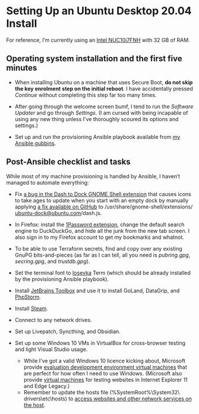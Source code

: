 <!---
  # This file is distributed under the Creative Commons Attribution 4.0
  # International License. To view a copy of this license, please visit
  # <http://creativecommons.org/licenses/by/4.0/>.

  collections:
    - 'notes'
    - 'ubuntu'
  twigTemplate: .templates/base-note.html.twig
--->

Setting Up an Ubuntu Desktop 20.04 Install
==========================================

For reference, I’m currently using an [Intel NUC10i7FNH][] with 32 GB of
RAM.

  [Intel NUC10i7FNH]: <https://www.intel.co.uk/content/www/uk/en/products/boards-kits/nuc/kits/nuc10i7fnh.html>


## Operating system installation and the first five minutes

- When installing Ubuntu on a machine that uses Secure Boot, **do not
  skip the key enrolment step on the initial reboot**. I have
  accidentally pressed *Continue* without completing this step far too
  many times.
- After going through the welcome screen bumf, I tend to run the
  *Software Updater* and go through *Settings*. (I am cursed with being
  incapable of using any new thing unless I’ve thoroughly scoured its
  options and settings.)
- Set up and run the provisioning Ansible playbook available from [my
  Ansible gubbins][].

  [my Ansible gubbins]: <https://www.robotinaponcho.net/git/#setup>


## Post-Ansible checklist and tasks

While most of my machine provisioning is handled by Ansible, I haven’t
managed to automate everything:

- Fix [a bug in the Dash to Dock GNOME Shell extension][] that causes
  icons to take ages to update when you start with an empty dock by
  manually applying [a fix available on GitHub][] to
  <span class="os-menu-item">/usr/<wbr>share/<wbr>gnome-shell/<wbr>extensions/<wbr>ubuntu-dock@ubuntu.com/<wbr>dash.js</span>.
- In Firefox: install the [1Password extension][], change the default
  search engine to DuckDuckGo, and hide all the junk from the new tab
  screen. I also sign in to my Firefox account to get my bookmarks and
  whatnot.
- To be able to use Terraform secrets, find and copy over any existing
  GnuPG bits-and-pieces (as far as I can tell, all you need is
  *pubring.gpg*, *secring.gpg*, and *trustdb.gpg*).
- Set the terminal font to [Iosevka][] Term (which should be already
  installed by the provisioning Ansible playbook).
- Install [JetBrains Toolbox][] and use it to install GoLand, DataGrip,
  and [PhpStorm][].
- Install [Steam][].
- Connect to any network drives.
- Set up Livepatch, Syncthing, and Obsidian.
- Set up some Windows 10 VMs in VirtualBox for cross-browser testing and
  light Visual Studio usage.
  - While I’ve got a valid Windows 10 licence kicking about, Microsoft
    provide [evaluation development environment virtual machines][] that
    are perfect for how often I need to use Windows. (Microsoft also
    provide [virtual machines][] for testing websites in Internet
    Explorer 11 and Edge Legacy.)
  - Remember to update the hosts file
    (<span class="os-menu-item">%SystemRoot%\\<wbr>System32\\<wbr>drivers\\<wbr>etc\\<wbr>hosts</span>)
    to [access websites and other network services on the host][].

  [a bug in the Dash to Dock GNOME Shell extension]: <https://github.com/micheleg/dash-to-dock/issues/1188>
  [a fix available on GitHub]: <https://github.com/micheleg/dash-to-dock/pull/1222/commits/3c44ea483f333fef12e6a805cd43d2a2439e5fb0>
  [1Password extension]: <https://1password.com/downloads/linux/#browsers>
  [Iosevka]: <https://typeof.net/Iosevka/>
  [JetBrains Toolbox]: <https://www.jetbrains.com/help/phpstorm/installation-guide.html#toolbox>
  [PhpStorm]: <https://www.robotinaponcho.net/notes/phpstorm-setup>
  [Steam]: <https://github.com/ValveSoftware/steam-for-linux>
  [evaluation development environment virtual machines]: <https://developer.microsoft.com/en-us/windows/downloads/virtual-machines/>
  [virtual machines]: <https://developer.microsoft.com/en-us/microsoft-edge/tools/vms/>
  [access websites and other network services on the host]: <http://www.virtualbox.org/manual/ch06.html#network_nat>

